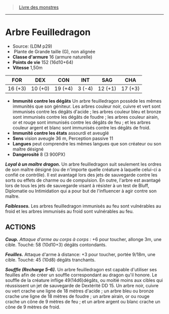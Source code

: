 ﻿> [Livre des monstres](tome_of_beasts.md)

---

# Arbre Feuilledragon

- Source: (LDM p29)
-  Plante de Grande taille (G), non alignée
- **Classe d'armure** 16 (armure naturelle)
- **Points de vie** 152 (16d10+64)
- **Vitesse** 1,50m

|FOR|DEX|CON|INT|SAG|CHA|
|---|---|---|---|---|---|
|16 (+3)|10 (+0)|19 (+4)|3 (-4)|12 (+1)|17 (+3)|

- **Immunité contre les dégâts** Un arbre feuilledragon possède les mêmes immunités que son géniteur. Les arbres couleur noir, cuivre et vert sont immunisés contre les dégâts d'acide ; les arbres couleur bleu et bronze sont immunisés contre les dégâts de foudre ; les arbres couleur airain, or et rouge sont immunisés contre les dégâts de feu ; et les arbres couleur argent et blanc sont immunisés contre les dégâts de froid.
- **Immunité contre les états** assourdi et aveuglé
- **Sens** vision aveugle 36 m, Perception passive 11
- **Langues** peut comprendre les mêmes langues que son créateur ou son maître désigné
- **Dangerosité** 8 (3 900PX)

**_Loyal à un maître dragon._** Un arbre feuilledragon suit seulement les ordres de son maître désigné (ou de n'importe quelle créature à laquelle celui-ci a confié ce contrôle). Il est avantagé lors des jets de sauvegarde contre les sorts ou effets de charme ou de compulsion. En outre, l'arbre est avantagé lors de tous les jets de sauvegarde visant à résister à un test de Bluff, Diplomatie ou Intimidation qui a pour but de l'influencer à agir contre son maître.

**_Faiblesses._** Les arbres feuilledragon immunisés au feu sont vulnérables au froid et les arbres immunisés au froid sont vulnérables au feu.

## ACTIONS

**_Coup._** _Attaque d'arme au corps à corps :_ +6 pour toucher, allonge 3m, une cible. Touché: 58 (10d10+3) dégâts contondants.

**_Feuilles._** Attaque d'arme à distance: +3 pour toucher, portée 9/18m, une cible. Touché: 45 (10d8) dégâts tranchants.

**_Souffle (Recharge 5–6)._** Un arbre feuilledragon est capable d'utiliser ses feuilles afin de créer un souffle correspondant au dragon qu'il honore. Le souffle de la créature inflige 49(14d6)dégâts, ou moitié moins aux cibles qui réussissent un jet de sauvegarde de Dextérité DD 15. Un arbre noir, cuivre ou vert crache une ligne de 18 mètres d'acide ; un arbre bleu ou bronze crache une ligne de 18 mètres de foudre ; un arbre airain, or ou rouge crache un cône de 9 mètres de feu ; et un arbre argent ou blanc crache un cône de 9 mètres de froid.


